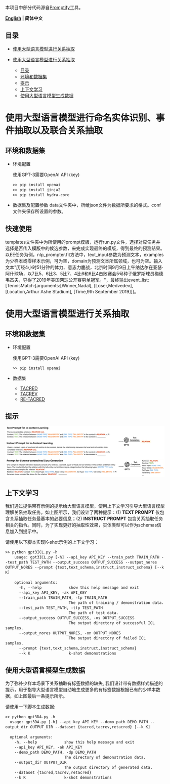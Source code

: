 本项目中部分代码源自[Promptify](https://github.com/promptslab/Promptify)工具。

<p align="left">
    <b> <a href="https://github.com/zjunlp/DeepKE/blob/main/example/llm/README.md">English</a> | 简体中文</a> </b>
</p>

## 目录
- [使用大型语言模型进行关系抽取](#使用大型语言模型进行命名实体识别、事件抽取以及联合关系抽取)

- [使用大型语言模型进行关系抽取](#使用大型语言模型进行关系抽取)
  - [目录](#目录)
  - [环境和数据集](#环境和数据集)
  - [提示](#提示)
  - [上下文学习](#上下文学习)
  - [使用大型语言模型生成数据](#使用大型语言模型生成数据)


# 使用大型语言模型进行命名实体识别、事件抽取以及联合关系抽取

## 环境和数据集
- 环境配置
  
  使用GPT-3需要OpenAI API (key) 
    ```shell
    >> pip install openai
    >> pip install jinja2
    >> pip install hydra-core
    ```

- 数据集及配置参数
  data文件夹中，所给json文件为数据所要求的格式。conf文件夹保存所设置的参数。

## 快速使用
templates文件夹中为所使用的prompt模版，运行run.py文件，选择对应任务并选择是否传入模版中的候选参数，来完成实现最终的模版，得到最终的预测结果。以EE任务为例，nlp_prompter.fit方法中，text_input参数为预测文本，examples为少样本或零样本示例，可为空，domain为预测文本所属领域，也可为空。输入文本"历经4小时51分钟的体力、意志力鏖战，北京时间9月9日上午纳达尔在亚瑟·阿什球场，以7比5、6比3、5比7、4比6和6比4击败赛会5号种子俄罗斯球员梅德韦杰夫，夺得了2019年美国网球公开赛男单冠军。"，最终输出event_list: [TennisMatch:[arguments:[Winner,Nadal], [Loser,Medvedev], [Location,Arthur Ashe Stadium], [Time,9th September 2019]]]。
# 使用大型语言模型进行关系抽取


## 环境和数据集
- 环境配置
  
  使用GPT-3需要OpenAI API (key) 
    ```shell
    >> pip install openai
    ```
- 数据集
  - [TACRED](https://nlp.stanford.edu/projects/tacred/)
  - [TACREV](https://github.com/DFKI-NLP/tacrev)
  - [RE-TACRED](https://github.com/gstoica27/Re-TACRED)


## 提示
![prompt](LLM.png)

## 上下文学习
我们通过提供带有示例的提示给大型语言模型，使用上下文学习引导大型语言模型理解关系抽取任务。如上图所示，我们设计了两种提示：(1) **TEXT PROMPT** 仅包含关系抽取任务最基本的必要信息；(2) **INSTRUCT PROMPT** 包含关系抽取任务相关的指令。同时，为了实现更好的抽取性效果，实体类型可以作为schemas信息加入到提示中。

请使用以下脚本实现K-shot示例的上下文学习：

```shell
>> python gpt3ICL.py -h
    usage: gpt3ICL.py [-h] --api_key API_KEY --train_path TRAIN_PATH --test_path TEST_PATH --output_success OUTPUT_SUCCESS --output_nores OUTPUT_NORES --prompt {text,text_schema,instruct,instruct_schema} [--k K]

    optional arguments:
      -h, --help            show this help message and exit
      --api_key API_KEY, -ak API_KEY
      --train_path TRAIN_PATH, -tp TRAIN_PATH
                            The path of training / demonstration data.
      --test_path TEST_PATH, -ttp TEST_PATH
                            The path of test data.
      --output_success OUTPUT_SUCCESS, -os OUTPUT_SUCCESS
                            The output directory of successful ICL samples.
      --output_nores OUTPUT_NORES, -on OUTPUT_NORES
                            The output directory of failed ICL samples.
      --prompt {text,text_schema,instruct,instruct_schema}
      --k K                 k-shot demonstrations
```

## 使用大型语言模型生成数据
为了弥补少样本场景下关系抽取有标签数据的缺失, 我们设计带有数据样式描述的提示，用于指导大型语言模型自动地生成更多的有标签数据根据已有的少样本数据，如上图最后一条提示所示。

请使用一下脚本生成数据:
```shell
>> python gpt3DA.py -h
  usage: gpt3DA.py [-h] --api_key API_KEY --demo_path DEMO_PATH --output_dir OUTPUT_DIR --dataset {tacred,tacrev,retacred} [--k K]

  optional arguments:
    -h, --help            show this help message and exit
    --api_key API_KEY, -ak API_KEY
    --demo_path DEMO_PATH, -dp DEMO_PATH
                          The directory of demonstration data.
    --output_dir OUTPUT_DIR
                          The output directory of generated data.
    --dataset {tacred,tacrev,retacred}
    --k K                 k-shot demonstrations
```

